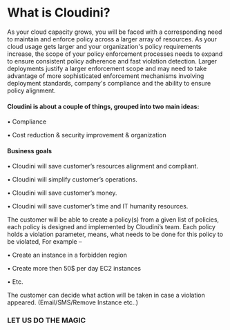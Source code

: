 # What is Cloudini?
As your cloud capacity grows, you will be faced with a corresponding need to maintain and enforce policy across a larger array of resources. As your cloud usage gets larger and your organization's policy requirements increase, the scope of your policy enforcement processes needs to expand to ensure consistent policy adherence and fast violation detection. Larger deployments justify a larger enforcement scope and may need to take advantage of more sophisticated enforcement mechanisms involving deployment standards, company's compliance and the ability to ensure policy alignment.

#### Cloudini is about a couple of things, grouped into two main ideas:
• Compliance

• Cost reduction & security improvement & organization

#### Business goals
• Cloudini will save customer’s resources alignment and compliant.

• Cloudini will simplify customer’s operations.

• Cloudini will save customer’s money.

• Cloudini will save customer’s time and IT humanity resources.

The customer will be able to create a policy(s) from a given list of policies, each policy is designed and implemented by Cloudini’s team. Each policy holds a violation parameter, means, what needs to be done for this policy to be violated, For example –

• Create an instance in a forbidden region

• Create more then 50$ per day EC2 instances

• Etc.

The customer can decide what action will be taken in case a violation appeared. (Email/SMS/Remove Instance etc..)

### LET US DO THE MAGIC
